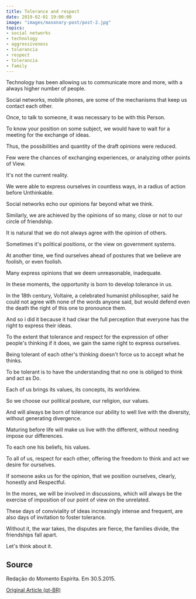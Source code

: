 ```yaml
---
title: Tolerance and respect
date: 2019-02-01 19:00:00
image: "images/masonary-post/post-2.jpg"
topics: 
- social networks
- technology
- aggressiveness
- tolerancia
- respect
- tolerancia
- family
---
```


Technology has been allowing us to communicate more and more, with a
always higher number of people.

Social networks, mobile phones, are some of the mechanisms that keep us
contact each other.

Once, to talk to someone, it was necessary to be with this
Person.

To know your position on some subject, we would have to wait for a
meeting for the exchange of ideas.

Thus, the possibilities and quantity of the draft opinions were reduced.

Few were the chances of exchanging experiences, or analyzing other points of
View.

It's not the current reality.

We were able to express ourselves in countless ways, in a radius of action before
Unthinkable.

Social networks echo our opinions far beyond what we think.

Similarly, we are achieved by the opinions of so many, close or not to
our circle of friendship.

It is natural that we do not always agree with the opinion of others.

Sometimes it's political positions, or the view on government systems.

At another time, we find ourselves ahead of postures that we believe are
foolish, or even foolish.

Many express opinions that we deem unreasonable, inadequate.

In these moments, the opportunity is born to develop tolerance in us.

In the 18th century, Voltaire, a celebrated humanist philosopher, said he could not
agree with none of the words anyone said, but would defend even the
death the right of this one to pronounce them.

And so i did it because it had clear the full perception that everyone has the right
to express their ideas.

To the extent that tolerance and respect for the expression of other people's thinking
if it does, we gain the same right to express ourselves.

Being tolerant of each other's thinking doesn't force us to accept what he thinks.

To be tolerant is to have the understanding that no one is obliged to think and act as
Do.

Each of us brings its values, its concepts, its worldview.

So we choose our political posture, our religion, our values.

And will always be born of tolerance our ability to well live with the
diversity, without generating divergence.

Maturing before life will make us live with the different, without needing
impose our differences.

To each one his beliefs, his values.

To all of us, respect for each other, offering the freedom to think and
act we desire for ourselves.

If someone asks us for the opinion, that we position ourselves, clearly, honestly and
Respectful.

In the mores, we will be involved in discussions, which will always be the exercise of
imposition of our point of view on the unrelated.

These days of conviviality of ideas increasingly intense and frequent, are also
days of invitation to foster tolerance.

Without it, the war takes, the disputes are fierce, the families divide, the
friendships fall apart.

Let's think about it.

## Source
Redação do Momento Espírita.
Em 30.5.2015.


[Original Article (pt-BR)](http://momento.com.br/pt/ler_texto.php?id=4487)
